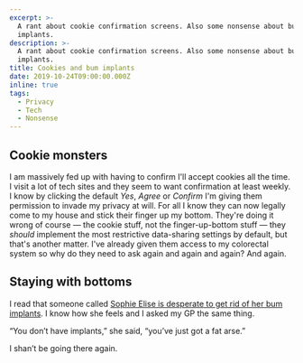 ```yaml
---
excerpt: >-
  A rant about cookie confirmation screens. Also some nonsense about bum
  implants.
description: >-
  A rant about cookie confirmation screens. Also some nonsense about bum
  implants.
title: Cookies and bum implants
date: 2019-10-24T09:00:00.000Z
inline: true
tags:
  - Privacy
  - Tech
  - Nonsense
---
```

## Cookie monsters

I am massively fed up with having to confirm I'll accept cookies all the time. I visit a lot of tech sites and they seem to want confirmation at least weekly. I know by clicking the default _Yes_, _Agree_ or _Confirm_ I'm giving them permission to invade my privacy at will. For all I know they can now legally come to my house and stick their finger up my bottom. They're doing it wrong of course — the cookie stuff, not the finger-up-bottom stuff — they _should_ implement the most restrictive data-sharing settings by default, but that's another matter. I've already given them access to my colorectal system so why do they need to ask again and again and again? And again.

## Staying with bottoms

I read that someone called [Sophie Elise is desperate to get rid of her bum implants](https://www.bbc.co.uk/news/newsbeat-50158953 "Read the BBC article."). I know how she feels and I asked my GP the same thing. 

“You don’t have implants,” she said, “you’ve just got a fat arse.”

I shan’t be going there again.

